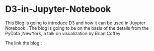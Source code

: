 # D3-in-Jupyter-Notebook


This Blog is going to introduce D3 and how it can be used in Juypter Notebook . The blog is going to be on the basis of the details from the PyData ,NewYork, a talk on visualization by Brian Coffey

The link the blog : 